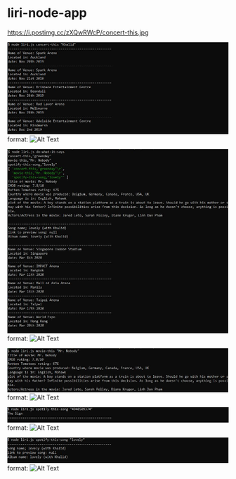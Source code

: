 # liri-node-app
https://i.postimg.cc/zXQwRWcP/concert-this.jpg

![concert-this](assets/images/concert-this.JPG)
format: ![Alt Text](url)

![do-what-it-says](assets/images/do-what-it-says.JPG)
format: ![Alt Text](url)

![movie-this](assets/images/movie-this.JPG)
format: ![Alt Text](url)

![spotify-this-song-the-sign](assets/images/spotify-this-song-the-sign.JPG)
format: ![Alt Text](url)

![spotify-this-song)](assets/images/spotify-this-song.JPG)
format: ![Alt Text](url)